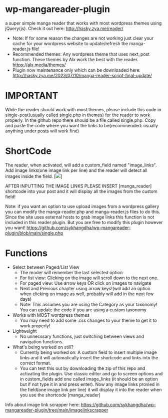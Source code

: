 # wp-mangareader-plugin
a super simple manga reader that works with most wordpress themes using jQuery(js).
Check it out here: http://hasky.zya.me/reader/
* Note: If for some reason the changes are not working just clear your cache for your wordpress website to update/refresh the manga-reader.js file!
* Recommended themes: Any wordpress theme that uses next_post function. These themes by Alx work the best with the reader. https://alx.media/themes/
* Plugin now maintenance only which can be downloaded here: http://hasky.zya.me/2023/07/10/manga-reader-script-final-update/

# IMPORTANT
While the reader should work with most themes, please include this code in single-post(usually called single.php in themes) for the reader to work properly.
In the github repo there should be a file called single.php. Copy and paste the code where you want the links to be(recommended: usually anything under posts will work fine)

# ShortCode
The reader, when activated, will add a custom_field named "image_links". Add image links(one image link per line) and the reader will detect all images inside the field.
[<img src="http://i.epvpimg.com/t1RIcab.png">]

AFTER INPUTTING THE IMAGE LINKS PLEASE INSERT [manga_reader] shortcode into your post and it will display all the images from the custom field!

Note: if you want an option to use upload images from a wordpress gallery you can modify the manga-reader.php and manga-reader.js files to do this. Since the site uses external hosts to grab image links this function is not included in this reader plugin. But you are free to modify this plugin however you want! https://github.com/sykhangdha/wp-mangareader-plugin/blob/main/single.php

# Functions
  * Select between Paged/List View
      * The reader will remember the last selected option
      * For list view: Clicking on the image will scroll down to the next one.
      * For paged view: Use arrow keys OR click on images to navigate
      * Next and Previous chapter using arrow keys!(will add an option when clicking on image as well, probably will add in the next few days)
      * Note: This assumes you are using the Category as your taxonomy! You can update the code if you are using a custom taxonomy
  * Works with MOST wordpress themes
      * You may need to add some .css changes to your theme to get it to work properly!
  * Lightweight
      * No unnecssary functions, just switching between views and navigation functions.
  * What's being worked on still?
      * Currently being worked on: A custom field to insert multiple image links and it will automatically insert the shortcode and links into the correct format.
      * You can test this out by downloading the zip of this repo and activating the plugin. Use classic editor and go to screen options and in custom_fields add one called image_links (it should be an option but if not type it in and press enter). Now any image links provied in the field(one image link per line) it will display it into the reader when you use the shortcode [manga_reader] 
      

Info about image link scrapper here: https://github.com/sykhangdha/wp-mangareader-plugin/tree/main/imagelinkscrapper
     
     

